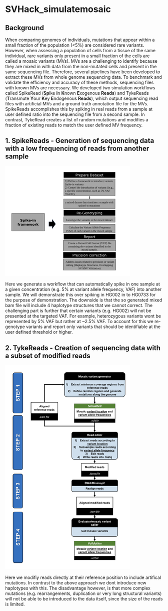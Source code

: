 # SVHack_simulatemosaic

## Background

When comparing genomes of individuals, mutations that appear within a small fraction of the population (<5%) are considered rare variants. However, when assessing a population of cells from a tissue of the same individual, rare variants only present in a small fraction of the cells are called a mosaic variants (MVs). MVs are a challenging to identify because they are mixed in with data from the non-mutated cells and present in the same sequencing file. Therefore, several pipelines have been developed to extract these MVs from whole genome sequencing data. To benchmark and validate the efficiency and accuracy of these methods, sequencing files with known MVs are necessary. We developed two simulation workflows called SpikeRead (**Sp**ike **i**n **K**nown **E**xogenous **Reads**) and TykeReads (**T**ransmute **Y**our **K**ey **E**ndogenous **Reads**), which output sequencing read files with artificial MVs and a ground truth annotation file for the MVs. SpikeReads accomplishes this by spiking in real reads from a sample at user defined ratio into the sequencing file from a second sample. In contrast, TykeRead creates a list of random mutations and modifies a fraction of existing reads to match the user defined MV frequency.

## 1. SpikeReads - Generation of sequencing data with a low frequencing of reads from another sample
[<img src="images/Spike_in_workflow.png" width="400"/>](workflow1.png)

Here we generate a workflow that can automatically spike in one sample at a given concentration (e.g. 5% at variant allele frequency, VAF) into another sample. We will demonstrate this over spiking in HG002 in to HG0733 for the purpose of demonstration. The downside is that the so generated mixed bam file will include 4 haplotype structures that we cannot correct. The challenging part is further that certain variants (e.g. HG002) will not be presented at the targeted VAF. For example, heterozygous variants wont be represented by 5% VAF but rather at ~2.5% VAF. To account for this we re-genotype variants and report only variants that should be identifiable at the user defined threshold or higher. 

## 2. TykeReads - Creation of sequencing data with a subset of modified reads
[<img src="images/Simulate_Mosaic_Simulation_on_reads_flowchart.png" width="400"/>](Simulate_Mosaic_Simulation_on_reads_flowchart.png)

Here we modifiy reads directly at their reference position to include artifical mutations. In contrast to the above approach we dont introduce new haplotypes with this. The disadvantage however, is that more complex mutations (e.g. rearrangements, duplication or very long structural variants) will not be able to be introduced to the data itself, since the size of the reads is limited.
